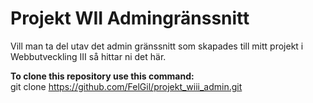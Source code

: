 # Projekt WII Admingränssnitt

Vill man ta del utav det admin gränssnitt som skapades till mitt projekt i Webbutveckling III så hittar ni det här.

**To clone this repository use this command:**\
git clone https://github.com/FelGil/projekt_wiii_admin.git